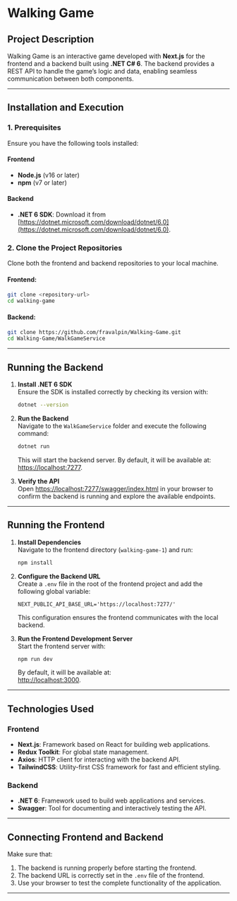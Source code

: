 # Walking Game

## Project Description

Walking Game is an interactive game developed with **Next.js** for the frontend and a backend built using **.NET C# 6**. The backend provides a REST API to handle the game’s logic and data, enabling seamless communication between both components.

---

## Installation and Execution

### 1. Prerequisites

Ensure you have the following tools installed:

#### Frontend

- **Node.js** (v16 or later)
- **npm** (v7 or later)

#### Backend

- **.NET 6 SDK**: Download it from [https://dotnet.microsoft.com/download/dotnet/6.0](https://dotnet.microsoft.com/download/dotnet/6.0).

### 2. Clone the Project Repositories

Clone both the frontend and backend repositories to your local machine.

#### Frontend:

```bash
git clone <repository-url>
cd walking-game
```

#### Backend:

```bash
git clone https://github.com/fravalpin/Walking-Game.git
cd Walking-Game/WalkGameService
```

---

## Running the Backend

1. **Install .NET 6 SDK**  
   Ensure the SDK is installed correctly by checking its version with:

   ```bash
   dotnet --version
   ```

2. **Run the Backend**  
   Navigate to the `WalkGameService` folder and execute the following command:

   ```bash
   dotnet run
   ```

   This will start the backend server. By default, it will be available at:  
   [https://localhost:7277](https://localhost:7277).

3. **Verify the API**  
   Open [https://localhost:7277/swagger/index.html](https://localhost:7277/swagger/index.html) in your browser to confirm the backend is running and explore the available endpoints.

---

## Running the Frontend

1. **Install Dependencies**  
   Navigate to the frontend directory (`walking-game-1`) and run:

   ```bash
   npm install
   ```

2. **Configure the Backend URL**  
   Create a `.env` file in the root of the frontend project and add the following global variable:

   ```env
   NEXT_PUBLIC_API_BASE_URL='https://localhost:7277/'
   ```

   This configuration ensures the frontend communicates with the local backend.

3. **Run the Frontend Development Server**  
   Start the frontend server with:

   ```bash
   npm run dev
   ```

   By default, it will be available at:  
   [http://localhost:3000](http://localhost:3000).

---

## Technologies Used

### Frontend

- **Next.js**: Framework based on React for building web applications.
- **Redux Toolkit**: For global state management.
- **Axios**: HTTP client for interacting with the backend API.
- **TailwindCSS**: Utility-first CSS framework for fast and efficient styling.

### Backend

- **.NET 6**: Framework used to build web applications and services.
- **Swagger**: Tool for documenting and interactively testing the API.

---

## Connecting Frontend and Backend

Make sure that:

1. The backend is running properly before starting the frontend.
2. The backend URL is correctly set in the `.env` file of the frontend.
3. Use your browser to test the complete functionality of the application.

---
